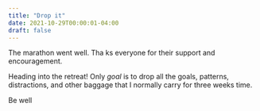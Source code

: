 ```yaml
---
title: "Drop it"
date: 2021-10-29T00:00:01-04:00
draft: false
---
```


The marathon went well. Tha ks everyone for their support and encouragement.

Heading into the retreat! Only _goal_ is to drop all the goals, patterns, distractions, and other baggage that I normally carry for three weeks time. 

Be well
